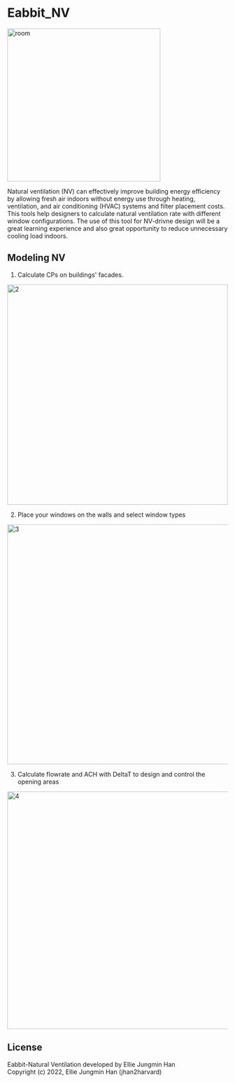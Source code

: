 # Eabbit_NV



<img width="350" alt="room" src="https://user-images.githubusercontent.com/43043091/159637110-39f2fdef-47bd-4bfb-aff3-7bd42d87de17.PNG">



Natural ventilation (NV) can effectively improve building energy efficiency by allowing fresh air indoors without energy use through heating, ventilation, and air conditioning (HVAC) systems and filter placement costs. This tools help designers to calculate natural ventilation rate with different window configurations. The use of this tool for NV-drivne design will be a great learning experience and also great opportunity to reduce unnecessary cooling load indoors. 

## Modeling NV

1. Calculate CPs on buildings' facades.
<img width="504" alt="2" src="https://user-images.githubusercontent.com/43043091/159637915-97459882-4192-438d-b108-df3fd51225ff.PNG">


2. Place your windows on the walls and select window types
<img width="549" alt="3" src="https://user-images.githubusercontent.com/43043091/159637996-78fe4c2d-254f-4182-9918-9305be0bf7a8.PNG">


3. Calculate flowrate and ACH with DeltaT to design and control the opening areas 
<img width="544" alt="4" src="https://user-images.githubusercontent.com/43043091/159638091-232eac49-566e-4028-b71c-5d221eaa0bcf.PNG">



## License
Eabbit-Natural Ventilation developed by Ellie Jungmin Han  
Copyright (c) 2022, Ellie Jungmin Han (jhan2harvard)

